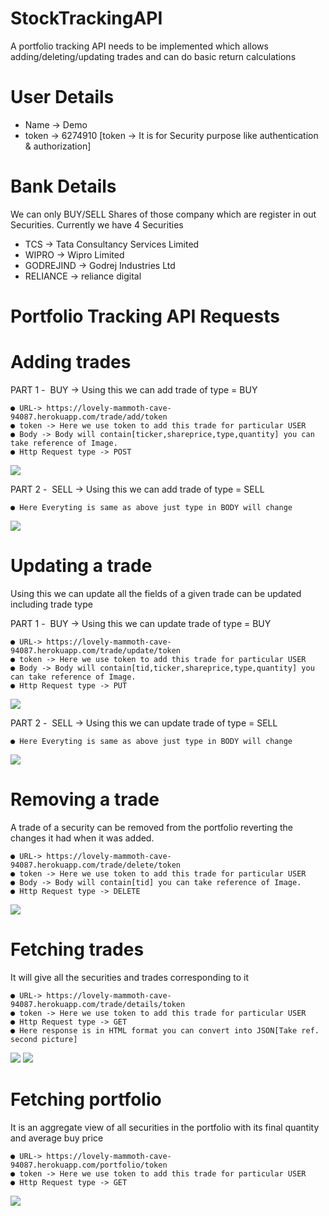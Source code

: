 # StockTrackingAPI
A portfolio tracking API needs to be implemented which allows adding/deleting/updating trades
and can do basic return calculations

# User Details
- Name -> Demo
- token -> 6274910 [token -> It is for Security purpose like authentication & authorization]

# Bank Details
We can only BUY/SELL Shares of those company which are register in out Securities.
Currently we have 4 Securities
- TCS -> Tata Consultancy Services Limited 
- WIPRO -> Wipro Limited
- GODREJIND -> Godrej Industries Ltd
- RELIANCE -> reliance digital

# Portfolio Tracking API Requests

# Adding trades 

PART 1 - ​ BUY -> Using this we can add trade of type = BUY

    ● URL-> https://lovely-mammoth-cave-94087.herokuapp.com/trade/add/token
    ● token -> Here we use token to add this trade for particular USER
    ● Body -> Body will contain[ticker,shareprice,type,quantity] you can take reference of Image.
    ● Http Request type -> POST
    
   ![](Screeshot/BUYTRADE.png)
   
PART 2 - ​ SELL -> Using this we can add trade of type = SELL

    ● Here Everyting is same as above just type in BODY will change
    
   ![](Screeshot/SELLTRADE.png)
   
# Updating a trade
Using this we can update all the fields of a given trade can be updated including trade type


PART 1 - ​ BUY -> Using this we can update trade of type = BUY

    ● URL-> https://lovely-mammoth-cave-94087.herokuapp.com/trade/update/token
    ● token -> Here we use token to add this trade for particular USER
    ● Body -> Body will contain[tid,ticker,shareprice,type,quantity] you can take reference of Image.
    ● Http Request type -> PUT
    
   ![](Screeshot/UPDATEBUY.png)
   
PART 2 - ​ SELL -> Using this we can update trade of type = SELL

    ● Here Everyting is same as above just type in BODY will change
    
   ![](Screeshot/UPDATESELL.png)


# Removing a trade
A trade of a security can be removed from the portfolio reverting the changes it had when it was added.

    ● URL-> https://lovely-mammoth-cave-94087.herokuapp.com/trade/delete/token
    ● token -> Here we use token to add this trade for particular USER
    ● Body -> Body will contain[tid] you can take reference of Image.
    ● Http Request type -> DELETE
    
   ![](Screeshot/DELETETRADE.png)

# Fetching trades
It will give all the securities and trades corresponding to it

    ● URL-> https://lovely-mammoth-cave-94087.herokuapp.com/trade/details/token
    ● token -> Here we use token to add this trade for particular USER
    ● Http Request type -> GET
    ● Here response is in HTML format you can convert into JSON[Take ref. second picture]
    
   ![](Screeshot/TRADEDETAILSHTML.png)
   ![](Screeshot/TRADEDETAILSJSON.png)

# Fetching portfolio
It is an aggregate view of all securities in the portfolio with its final quantity and average buy price

    ● URL-> https://lovely-mammoth-cave-94087.herokuapp.com/portfolio/token
    ● token -> Here we use token to add this trade for particular USER
    ● Http Request type -> GET
    
   ![](Screeshot/USERPORTFOLIO.png)
